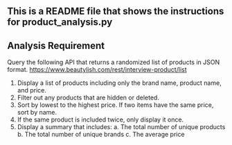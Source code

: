 ## This is a README file that shows the instructions for product_analysis.py
## Analysis Requirement

Query the following API that returns a randomized list of products in JSON format.
https://www.beautylish.com/rest/interview-product/list

1. Display a list of products including only the brand name, product name, and price. 
2. Filter out any products that are hidden or deleted.
3. Sort by lowest to the highest price. If two items have the same price, sort by name. 
4. If the same product is included twice, only display it once.
5. Display a summary that includes: a. The total number of unique products b. The total number of unique brands c. The average price


